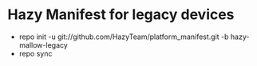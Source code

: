 # Hazy Manifest for legacy devices

- repo init -u git://github.com/HazyTeam/platform_manifest.git -b hazy-mallow-legacy 
- repo sync
